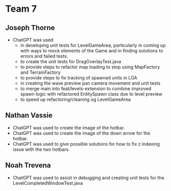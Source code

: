 # Team 7

## Joseph Thorne
* ChatGPT was used
  * in developing unit tests for LevelGameArea, particularly in coming up with ways to mock elements of the Game and in finding solutions to errors and failed tests.
  * to create the unit tests for DragOverlayTest.java
  * to provide steps to refactor map loading to stop using MapFactory and TerrainFactory
  * to provide steps to fix tracking of spawned units in LGA
  * in creating the wave preview pan camera movement and unit tests
  * to merge main into feat/levels-extension to combine improved spawn logic with refactored EntitySpawn class due to level preview
  * to speed up refactoring/cleaning og LevelGameArea

## Nathan Vassie
* ChatGPT was used to create the image of the hotbar.
* ChatGPT was used to create the image of the down arrow for the hotbar.
* ChatGPT was used to give possible solutions for how to fix z indexing issue with the two hotbars.

## Noah Trevena
* ChatGPT was used to assist in debugging and creating unit tests for the LevelCompletedWindowTest.java
